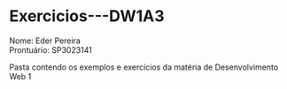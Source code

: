 # Exercicios---DW1A3
Nome: Eder Pereira  
Prontuário: SP3023141  

Pasta contendo os exemplos e exercícios da matéria de Desenvolvimento Web 1
